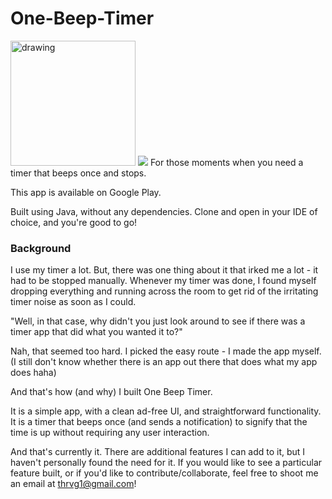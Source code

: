 # One-Beep-Timer

<img src="https://upload.wikimedia.org/wikipedia/commons/thumb/7/78/Google_Play_Store_badge_EN.svg/1200px-Google_Play_Store_badge_EN.svg.png" alt="drawing" width="200"/>
<a href="https://play.google.com/store/apps/details?id=com.thrvg.beeponcetimer">
    <img src="https://upload.wikimedia.org/wikipedia/commons/thumb/7/78/Google_Play_Store_badge_EN.svg/1200px-Google_Play_Store_badge_EN.svg.png" 
    ></a>
For those moments when you need a timer that beeps once and stops.

This app is available on Google Play.

Built using Java, without any dependencies. Clone and open in your IDE of choice, and you're good to go!

### Background

I use my timer a lot. But, there was one thing about it that irked me a lot - it had to be stopped manually. Whenever my timer was done, I found myself dropping everything and running across the room to get rid of the irritating timer noise as soon as I could.

"Well, in that case, why didn't you just look around to see if there was a timer app that did what you wanted it to?"

Nah, that seemed too hard. I picked the easy route - I made the app myself. (I still don't know whether there is an app out there that does what my app does haha)

And that's how (and why) I built One Beep Timer.

It is a simple app, with a clean ad-free UI, and straightforward functionality. It is a timer that beeps once (and sends a notification) to signify that the time is up without requiring any user interaction.

And that's currently it. There are additional features I can add to it, but I haven't personally found the need for it. If you would like to see a particular feature built, or if you'd like to contribute/collaborate, feel free to shoot me an email at thrvg1@gmail.com!





